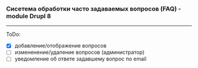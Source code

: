### Сисетема обработки часто задаваемых вопросов (FAQ) - module Drupl 8
***
ToDo:
- [x] добавление/отображение вопросов
- [ ] измененение/удаление вопросов (администратор)
- [ ] уведомление об ответе задавшему вопрос по email
